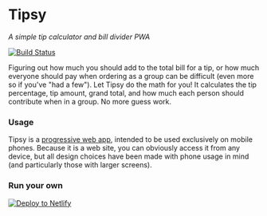# Tipsy

_A simple tip calculator and bill divider PWA_

[![Build Status][ci-image]][ci-url]

Figuring out how much you should add to the total bill for a tip, or how much
everyone should pay when ordering as a group can be difficult (even more so if
you've "had a few"). Let Tipsy do the math for you! It calculates the tip
percentage, tip amount, grand total, and how much each person should contribute
when in a group. No more guess work.

### Usage

Tipsy is a [progressive web app][pwa], intended to be used exclusively on mobile
phones. Because it is a web site, you can obviously access it from any device,
but all design choices have been made with phone usage in mind (and particularly
those with larger screens).

### Run your own

[![Deploy to Netlify][deploy-image]][deploy-link]

[ci-image]:
  https://img.shields.io/circleci/project/github/wKovacs64/tipsy/master.svg?style=flat-square
[ci-url]: https://circleci.com/gh/wKovacs64/tipsy
[deploy-image]: https://www.netlify.com/img/deploy/button.svg
[deploy-link]:
  https://app.netlify.com/start/deploy?repository=https://github.com/wKovacs64/tipsy
[pwa]: https://developers.google.com/web/progressive-web-apps/
